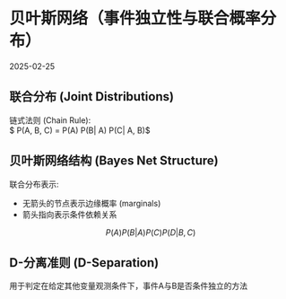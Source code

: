 # 贝叶斯网络（事件独立性与联合概率分布）
2025-02-25  

## 联合分布 (Joint Distributions)  

链式法则 (Chain Rule):  
$ P(A, B, C) = P(A) P(B| A) P(C| A, B)$  

## 贝叶斯网络结构 (Bayes Net Structure)  

联合分布表示:  
- 无箭头的节点表示边缘概率 (marginals)  
- 箭头指向表示条件依赖关系  

$$
P(A)P(B|A)P(C)P(D|B,C)
$$  

## D-分离准则 (D-Separation)  
用于判定在给定其他变量观测条件下，事件A与B是否条件独立的方法  